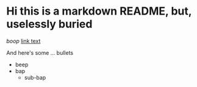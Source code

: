 # Hi this is a markdown README, but, uselessly buried


*boop*
[link text](example.com)

And here's some ... bullets
- beep
- bap
  - sub-bap
